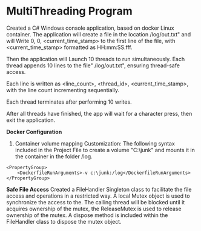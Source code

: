 # MultiThreading Program

Created a C# Windows console application, based on docker Linux container. 
The application will create a file in the location  /log/out.txt" and will Write 0, 0, <current_time_stamp> to the first line of the file, with <current_time_stamp> formatted as HH:mm:SS.fff.

Then the application will Launch 10 threads to run simultaneously.
Each thread appends 10 lines to the file" /log/out.txt", ensuring thread-safe access. 

Each line is written as <line_count>, <thread_id>, <current_time_stamp>, with the line count incrementing sequentially.

Each thread terminates after performing 10 writes.

After all threads have finished, the app will wait for a character press, then exit the application.

**Docker Configuration**

1. Container volume mapping Customization: 
The following syntax included in the Project File to create a volume "C:\junk" and mounts it in the container in the folder /log.
```
<PropertyGroup>
   	<DockerfileRunArguments>-v c:\junk:/log</DockerfileRunArguments>
</PropertyGroup>
```
**Safe File Access**
Created a FileHandler Singleton class to facilitate the file access and operations in a restricted way.
A local Mutex object is used to synchronize the access to the. The calling thread will be blocked until it acquires ownership of the mutex, the ReleaseMutex is used to release ownership of the mutex. A dispose method is included within the FileHandler class to dispose the mutex object.




